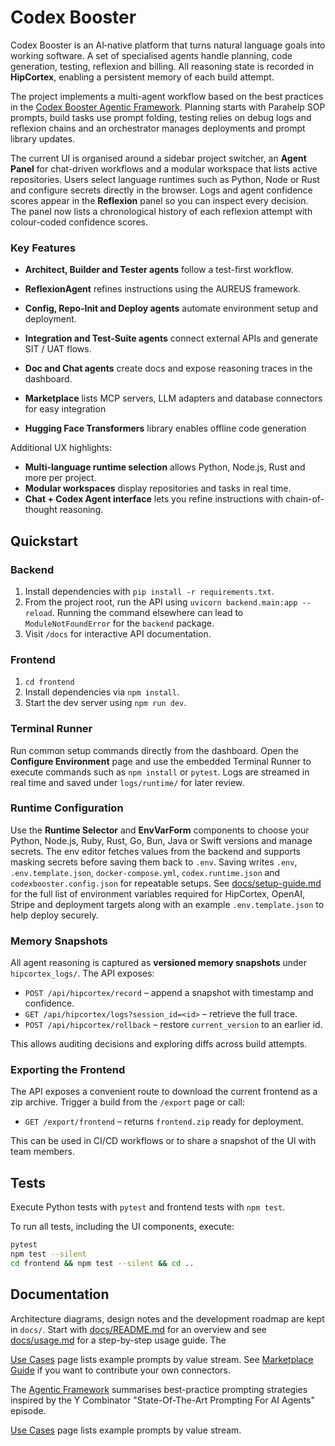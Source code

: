 # Codex Booster

Codex Booster is an AI‑native platform that turns natural language goals into
working software.  A set of specialised agents handle planning, code
generation, testing, reflexion and billing.  All reasoning state is recorded in
**HipCortex**, enabling a persistent memory of each build attempt.

The project implements a multi-agent workflow based on the best practices in the [Codex Booster Agentic Framework](docs/agentic-framework.md). Planning starts with Parahelp SOP prompts, build tasks use prompt folding, testing relies on debug logs and reflexion chains and an orchestrator manages deployments and prompt library updates.

The current UI is organised around a sidebar project switcher, an **Agent
Panel** for chat-driven workflows and a modular workspace that lists active
repositories.  Users select language runtimes such as Python, Node or Rust
 and configure secrets directly in the browser.  Logs and agent confidence
 scores appear in the **Reflexion** panel so you can inspect every decision.
 The panel now lists a chronological history of each reflexion attempt with
 colour-coded confidence scores.

### Key Features

- **Architect, Builder and Tester agents** follow a test-first workflow.
- **ReflexionAgent** refines instructions using the AUREUS framework.
- **Config, Repo‑Init and Deploy agents** automate environment setup and
  deployment.
- **Integration and Test‑Suite agents** connect external APIs and generate SIT
  / UAT flows.
- **Doc and Chat agents** create docs and expose reasoning traces in the
  dashboard.

- **Marketplace** lists MCP servers, LLM adapters and database connectors for easy integration
- **Hugging Face Transformers** library enables offline code generation

Additional UX highlights:

- **Multi-language runtime selection** allows Python, Node.js, Rust and more per project.
- **Modular workspaces** display repositories and tasks in real time.
- **Chat + Codex Agent interface** lets you refine instructions with chain-of-thought reasoning.


## Quickstart

### Backend

1. Install dependencies with `pip install -r requirements.txt`.
2. From the project root, run the API using `uvicorn backend.main:app --reload`.
   Running the command elsewhere can lead to `ModuleNotFoundError` for the
   `backend` package.
3. Visit `/docs` for interactive API documentation.

### Frontend

1. `cd frontend`
2. Install dependencies via `npm install`.
3. Start the dev server using `npm run dev`.

### Terminal Runner

Run common setup commands directly from the dashboard.  Open the
**Configure Environment** page and use the embedded Terminal Runner to
execute commands such as `npm install` or `pytest`.  Logs are streamed
in real time and saved under `logs/runtime/` for later review.

### Runtime Configuration

Use the **Runtime Selector** and **EnvVarForm** components to choose your Python, Node.js, Ruby, Rust, Go, Bun, Java or Swift versions and manage secrets. The env editor fetches values from the backend and supports masking secrets before saving them back to `.env`. Saving writes `.env`, `.env.template.json`, `docker-compose.yml`, `codex.runtime.json` and `codexbooster.config.json` for repeatable setups. See [docs/setup-guide.md](docs/setup-guide.md) for the full list of environment variables required for HipCortex, OpenAI, Stripe and deployment targets along with an example `.env.template.json` to help deploy securely.

### Memory Snapshots

All agent reasoning is captured as **versioned memory snapshots** under `hipcortex_logs/`. The API exposes:

- `POST /api/hipcortex/record` – append a snapshot with timestamp and confidence.
- `GET /api/hipcortex/logs?session_id=<id>` – retrieve the full trace.
- `POST /api/hipcortex/rollback` – restore `current_version` to an earlier id.

This allows auditing decisions and exploring diffs across build attempts.

### Exporting the Frontend

The API exposes a convenient route to download the current frontend as a
zip archive.  Trigger a build from the `/export` page or call:

- `GET /export/frontend` – returns `frontend.zip` ready for deployment.

This can be used in CI/CD workflows or to share a snapshot of the UI with
team members.

## Tests

Execute Python tests with `pytest` and frontend tests with `npm test`.

To run all tests, including the UI components, execute:
```bash
pytest
npm test --silent
cd frontend && npm test --silent && cd ..
```

## Documentation

Architecture diagrams, design notes and the development roadmap are kept in
`docs/`. Start with [docs/README.md](docs/README.md) for an overview and see
[docs/usage.md](docs/usage.md) for a step-by-step usage guide. The

[Use Cases](docs/use_cases.md) page lists example prompts by value stream. See
[Marketplace Guide](docs/marketplace.md) if you want to contribute your own
connectors.

The [Agentic Framework](docs/agentic-framework.md) summarises best-practice prompting strategies inspired by the Y Combinator "State-Of-The-Art Prompting For AI Agents" episode.

[Use Cases](docs/use_cases.md) page lists example prompts by value stream.

